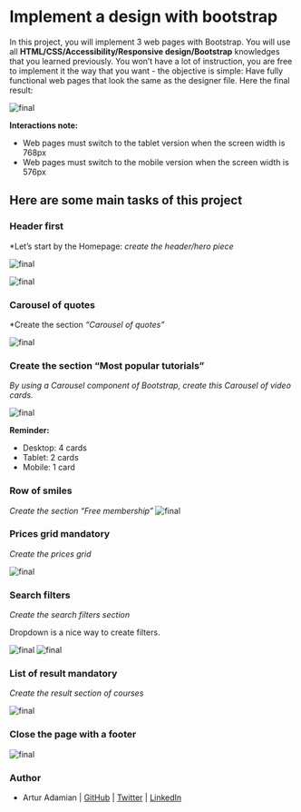 # Implement a design with bootstrap

In this project, you will implement 3 web pages with Bootstrap. You will use all **HTML/CSS/Accessibility/Responsive design/Bootstrap** knowledges that you learned previously.
You won’t have a lot of instruction, you are free to implement it the way that you want - the objective is simple: Have fully functional web pages that look the same as the designer file.
Here the final result:

![final](images-2/final.jpg)

**Interactions note:**

- Web pages must switch to the tablet version when the screen width is 768px
- Web pages must switch to the mobile version when the screen width is 576px

## Here are some main tasks of this project

### Header first

*Let’s start by the Homepage:  *create the header/hero piece*

![final](images-2/header.png)

![final](images-2/mobil.gif)

### Carousel of quotes

*Create the section *“Carousel of quotes”*

![final](images-2/carousel.gif)

### Create the section “Most popular tutorials”

*By using a Carousel component of Bootstrap, create this Carousel of video cards.*

![final](images-2/video.png)

**Reminder:**

- Desktop: 4 cards
- Tablet: 2 cards
- Mobile: 1 card

### Row of smiles

*Create the section “Free membership”* ![final](images-2/smile_on.png)

### Prices grid  mandatory

*Create the prices grid*

![final](images-2/prices.png)

### Search filters

*Create the search filters section*

Dropdown is a nice way to create filters.

![final](images-2/search.gif) ![final](images-2/search-mobile.gif)

### List of result  mandatory

*Create the result section of courses*

![final](images-2/courses.gif)

### Close the page with a footer

![final](images-2/footer.png)



### Author
* Artur Adamian | [GitHub](https://github.com/arturadamian) | [Twitter](https://twitter.com/arturadamian) | [LinkedIn](https://www.linkedin.com/in/arturadamian/)
